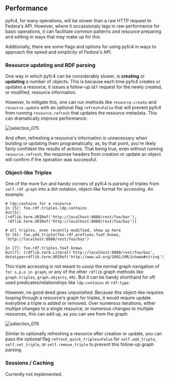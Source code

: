 ## Performance

pyfc4, for many operations, will be slower than a raw HTTP request to Fedora's API.  However, where it occassionaly lags in raw  performance for basic operations, it can facilitate common patterns and resource preparing and editing in ways that may make up for this.

Additionally, there are some flags and options for using pyfc4 in ways to approach the speed and simplicity of Fedora's API.

### Resource updating and RDF parsing

One way in which pyfc4 can be considerably slower, is **creating** or **updating** a number of objects.  This is because each time pyfc4 creates or updates a resource, it issues a follow-up `GET` request for the newly created, or modified, resource information.

However, to mitigate this, one can run methods like `resource.create` and `resource.update` with an optional flag `refresh=False` that will prevent pyfc4 from running `resource.refresh` that updates the resource metadata.  This can dramatically improve performance:

![selection_075](https://user-images.githubusercontent.com/1753087/28998479-36c0b32a-79fa-11e7-8023-45435317c7c6.png)

And often, refreshing a resource's information is unnecessary when building or updating them programatically, as, by that point, you're likely fairly confident the results of actions.  That being true, even without running `resource.refresh`, the response headers from creation or update an object will confirm if the operation was successful.

### Object-like Triples

One of the more fun and handy corners of pyfc4 is parsing of triples from `self.rdf.graph` into a dot notation, object-like format for accessing.  An example:

```
# ldp:contains for a resource
In [5]: foo.rdf.triples.ldp.contains
Out[5]: 
[rdflib.term.URIRef('http://localhost:8080/rest/foo/bar'),
 rdflib.term.URIRef('http://localhost:8080/rest/foo/baz')]

# all triples, even recently modified, show up here
In [6]: foo.add_triple(foo.rdf.prefixes.foaf.knows, 'http://localhost:8080/rest/foo/baz')

In [7]: foo.rdf.triples.foaf.knows
Out[7]: [rdflib.term.Literal('http://localhost:8080/rest/foo/baz', datatype=rdflib.term.URIRef('http://www.w3.org/2001/XMLSchema#string'))]
```

This triple accessing is not meant to usurp the normal graph navigation of `for s,p,o in graph`, or any of the other `rdflib` graph methods like `graph.triples`, `graph.objects`, etc.  But it can be handy shorthand for oft used predicates/relationships like `ldp:contains` or `rdf:type`.  

However, no good deed goes unpunished.  Because this object-like requires looping through a resource's graph for triples, it would require update everytime a triple is added or removed.  Over numerous iterations, either multipe changes to a single resource, or numerous changes to multiple resources, this can add up, as you can see from the graph:

![selection_076](https://user-images.githubusercontent.com/1753087/29002957-bc3cecfe-7a7b-11e7-9ad3-8e8a3fa6aee9.png)

Similar to optionally refreshing a resource after creation or update, you can pass the optional flag `refresh_quick_triples=False` for `self.add_triple`, `self.set_triple`, or `self.remove_triple` to prevent this follow-up graph parsing.

### Sessions / Caching

Currently not implemented.
